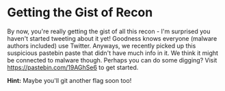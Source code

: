 # Getting the Gist of Recon

By now, you're really getting the gist of all this recon - I'm surprised you haven't started tweeting about it yet! Goodness knows everyone (malware authors included) use Twitter. Anyways, we recently picked up this suspicious pastebin paste that didn't have much info in it. We think it might be connected to malware though. Perhaps you can do some digging? Visit https://pastebin.com/19AGhSe6 to get started.

__Hint:__ Maybe you'll git another flag soon too!
